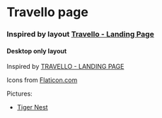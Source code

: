 # Travello page

### Inspired by layout [Travello - Landing Page](https://dribbble.com/shots/10746941-TRAVELLO-LANDING-PAGE)

#### Desktop only layout

Inspired by [TRAVELLO - LANDING PAGE](https://dribbble.com/shots/10746941/attachments/2414695?mode=media)

Icons from [Flaticon.com](https://www.flaticon.com/)

Pictures:
* [Tiger Nest](https://unsplash.com/photos/ZdwVvRdel8A)